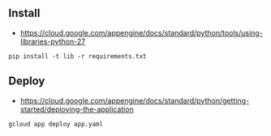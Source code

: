 Install
--------
* https://cloud.google.com/appengine/docs/standard/python/tools/using-libraries-python-27
```
pip install -t lib -r requirements.txt
```

Deploy
--------
* https://cloud.google.com/appengine/docs/standard/python/getting-started/deploying-the-application
```
gcloud app deploy app.yaml
```

